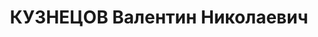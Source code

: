 ---
title: КУЗНЕЦОВ Валентин Николаевич
description: "Род. в 1920, русский. Проживал: г. Горький. Студент 1-го курса политехникума\
  \ им. Зайцева \n  Арестован 05.02.1937. Обв. по ст. 17-58-8, 58-10, 58-11. Приговор:\
  \ ВК ВС СССР, 20.05.1937 – к 10 г. тюремного заключения, 5 г. п/п"
---